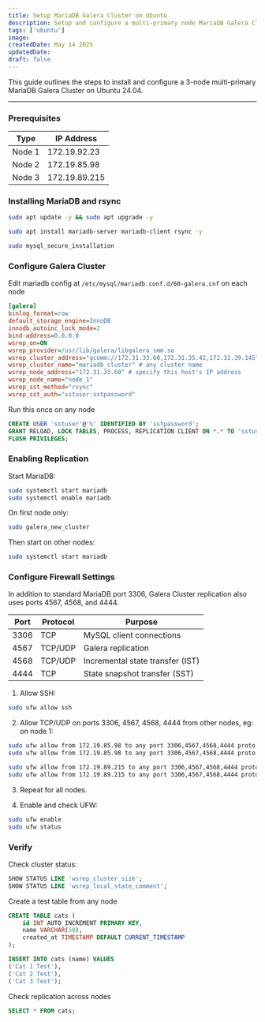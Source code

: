 ```yaml
---
title: Setup MariaDB Galera Cluster on Ubuntu
description: Setup and configure a multi-primary node MariaDB Galera Cluster on Ubuntu
tags: ['ubuntu']
image:
createdDate: May 14 2025
updatedDate:
draft: false
---
```


This guide outlines the steps to install and configure a 3-node multi-primary MariaDB Galera Cluster on Ubuntu 24.04.

---

### Prerequisites

| Type   | IP Address    |
| ------ | ------------- |
| Node 1 | 172.19.92.23  |
| Node 2 | 172.19.85.98  |
| Node 3 | 172.19.89.215 |

### Installing MariaDB and rsync

```bash
sudo apt update -y && sudo apt upgrade -y
```

```bash
sudo apt install mariadb-server mariadb-client rsync -y

sudo mysql_secure_installation
```

### Configure Galera Cluster

Edit mariadb config at `/etc/mysql/mariadb.conf.d/60-galera.cnf` on each node

```ini
[galera]
binlog_format=row
default_storage_engine=InnoDB
innodb_autoinc_lock_mode=2
bind-address=0.0.0.0
wsrep_on=ON
wsrep_provider=/usr/lib/galera/libgalera_smm.so
wsrep_cluster_address="gcomm://172.31.33.60,172.31.35.42,172.31.39.145" # specify all nodes in cluster
wsrep_cluster_name="mariadb_cluster" # any cluster name
wsrep_node_address="172.31.33.60" # specify this host's IP address
wsrep_node_name="node_1"
wsrep_sst_method="rsync"
wsrep_sst_auth="sstuser:sstpassword"
```

Run this once on any node

```sql
CREATE USER 'sstuser'@'%' IDENTIFIED BY 'sstpassword';
GRANT RELOAD, LOCK TABLES, PROCESS, REPLICATION CLIENT ON *.* TO 'sstuser'@'%';
FLUSH PRIVILEGES;
```

### Enabling Replication

Start MariaDB:

```bash
sudo systemctl start mariadb
sudo systemctl enable mariadb
```

On first node only:

```bash
sudo galera_new_cluster
```

Then start on other nodes:

```bash
sudo systemctl start mariadb
```

### Configure Firewall Settings

In addition to standard MariaDB port 3306, Galera Cluster replication also uses ports 4567, 4568, and 4444.

| Port | Protocol | Purpose                          |
| ---- | -------- | -------------------------------- |
| 3306 | TCP      | MySQL client connections         |
| 4567 | TCP/UDP  | Galera replication               |
| 4568 | TCP/UDP  | Incremental state transfer (IST) |
| 4444 | TCP      | State snapshot transfer (SST)    |

1. Allow SSH:

```bash
sudo ufw allow ssh
```

2. Allow TCP/UDP on ports 3306, 4567, 4568, 4444 from other nodes, eg: on node 1:

```bash
sudo ufw allow from 172.19.85.98 to any port 3306,4567,4568,4444 proto tcp
sudo ufw allow from 172.19.85.98 to any port 3306,4567,4568,4444 proto udp

sudo ufw allow from 172.19.89.215 to any port 3306,4567,4568,4444 proto tcp
sudo ufw allow from 172.19.89.215 to any port 3306,4567,4568,4444 proto udp
```

3. Repeat for all nodes.

4. Enable and check UFW:

```bash
sudo ufw enable
sudo ufw status
```

### Verify

Check cluster status:

```sql
SHOW STATUS LIKE 'wsrep_cluster_size';
SHOW STATUS LIKE 'wsrep_local_state_comment';
```

Create a test table from any node

```sql
CREATE TABLE cats (
    id INT AUTO_INCREMENT PRIMARY KEY,
    name VARCHAR(50),
    created_at TIMESTAMP DEFAULT CURRENT_TIMESTAMP
);

INSERT INTO cats (name) VALUES
('Cat 1 Test'),
('Cat 2 Test'),
('Cat 3 Test');
```

Check replication across nodes

```sql
SELECT * FROM cats;
```
